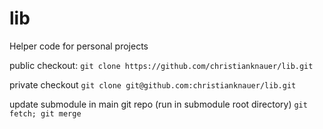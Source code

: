 # lib

Helper code for personal projects

public checkout:
`git clone https://github.com/christianknauer/lib.git`

private checkout
`git clone git@github.com:christianknauer/lib.git`

update submodule in main git repo (run in submodule root directory)
`git fetch; git merge`
